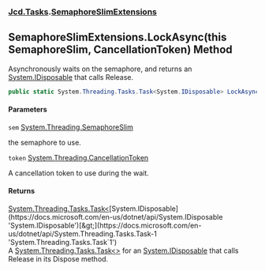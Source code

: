 ### [Jcd.Tasks](Jcd.Tasks.md 'Jcd.Tasks').[SemaphoreSlimExtensions](Jcd.Tasks.SemaphoreSlimExtensions.md 'Jcd.Tasks.SemaphoreSlimExtensions')

## SemaphoreSlimExtensions.LockAsync(this SemaphoreSlim, CancellationToken) Method

Asynchronously waits on the semaphore, and returns an [System.IDisposable](https://docs.microsoft.com/en-us/dotnet/api/System.IDisposable 'System.IDisposable') that calls Release.

```csharp
public static System.Threading.Tasks.Task<System.IDisposable> LockAsync(this System.Threading.SemaphoreSlim sem, System.Threading.CancellationToken token);
```
#### Parameters

<a name='Jcd.Tasks.SemaphoreSlimExtensions.LockAsync(thisSystem.Threading.SemaphoreSlim,System.Threading.CancellationToken).sem'></a>

`sem` [System.Threading.SemaphoreSlim](https://docs.microsoft.com/en-us/dotnet/api/System.Threading.SemaphoreSlim 'System.Threading.SemaphoreSlim')

the semaphore to use.

<a name='Jcd.Tasks.SemaphoreSlimExtensions.LockAsync(thisSystem.Threading.SemaphoreSlim,System.Threading.CancellationToken).token'></a>

`token` [System.Threading.CancellationToken](https://docs.microsoft.com/en-us/dotnet/api/System.Threading.CancellationToken 'System.Threading.CancellationToken')

A cancellation token to use during the wait.

#### Returns
[System.Threading.Tasks.Task&lt;](https://docs.microsoft.com/en-us/dotnet/api/System.Threading.Tasks.Task-1 'System.Threading.Tasks.Task`1')[System.IDisposable](https://docs.microsoft.com/en-us/dotnet/api/System.IDisposable 'System.IDisposable')[&gt;](https://docs.microsoft.com/en-us/dotnet/api/System.Threading.Tasks.Task-1 'System.Threading.Tasks.Task`1')  
A [System.Threading.Tasks.Task&lt;&gt;](https://docs.microsoft.com/en-us/dotnet/api/System.Threading.Tasks.Task-1 'System.Threading.Tasks.Task`1') for an [System.IDisposable](https://docs.microsoft.com/en-us/dotnet/api/System.IDisposable 'System.IDisposable') that calls Release in its Dispose method.